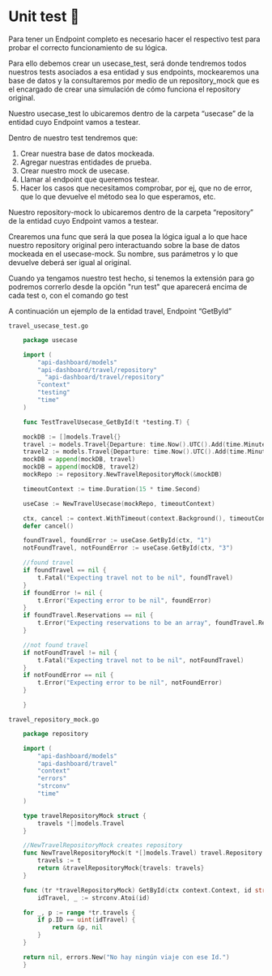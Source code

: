 # Unit test 🔩
Para tener un Endpoint completo es necesario hacer el respectivo test para probar el correcto funcionamiento de su lógica.

Para ello debemos crear un usecase_test, será donde tendremos todos nuestros tests asociados a esa entidad y sus endpoints, mockearemos una base de datos y la consultaremos por medio de un repository_mock que es el encargado de crear una simulación de cómo funciona el repository original.

Nuestro usecase_test lo ubicaremos dentro de la carpeta “usecase” de la entidad cuyo Endpoint vamos a testear.

Dentro de nuestro test tendremos que:
1. Crear nuestra base de datos mockeada.
2. Agregar nuestras entidades de prueba.
3. Crear nuestro mock de usecase.
4. Llamar al endpoint que queremos testear. 
5. Hacer los casos que necesitamos comprobar, por ej, que no de error, que lo que devuelve el método sea lo que esperamos, etc.

Nuestro repository-mock lo ubicaremos dentro de la carpeta “repository” de la entidad cuyo Endpoint vamos a testear.

Crearemos una func que será la que posea la lógica igual a lo que hace nuestro repository original pero interactuando sobre la base de datos mockeada en el usecase-mock. 
Su nombre, sus parámetros y lo que devuelve deberá ser igual al original.

Cuando ya tengamos nuestro test hecho, si tenemos la extensión para go podremos correrlo desde la opción "run test" que aparecerá encima de cada test o, con el comando go test


A continuación un ejemplo de la entidad travel, Endpoint “GetById”

``travel_usecase_test.go``

```go
    package usecase

    import (
        "api-dashboard/models"
        "api-dashboard/travel/repository"
        _ "api-dashboard/travel/repository"
        "context"
        "testing"
        "time"
    )

    func TestTravelUsecase_GetById(t *testing.T) {

    mockDB := []models.Travel{}
    travel := models.Travel{Departure: time.Now().UTC().Add(time.Minute * time.Duration(20)), ID: 1, Reservations: []*models.Reservation{}}
    travel2 := models.Travel{Departure: time.Now().UTC().Add(time.Minute * time.Duration(45)), ID: 2, Reservations: []*models.Reservation{}}
    mockDB = append(mockDB, travel)
    mockDB = append(mockDB, travel2)
    mockRepo := repository.NewTravelRepositoryMock(&mockDB)

    timeoutContext := time.Duration(15 * time.Second)

    useCase := NewTravelUsecase(mockRepo, timeoutContext)

    ctx, cancel := context.WithTimeout(context.Background(), timeoutContext)
    defer cancel()

    foundTravel, foundError := useCase.GetById(ctx, "1")
    notFoundTravel, notFoundError := useCase.GetById(ctx, "3")

    //found travel
    if foundTravel == nil {
        t.Fatal("Expecting travel not to be nil", foundTravel)
    }
    if foundError != nil {
        t.Error("Expecting error to be nil", foundError)
    }
    if foundTravel.Reservations == nil {
        t.Error("Expecting reservations to be an array", foundTravel.Reservations)
    }

    //not found travel
    if notFoundTravel != nil {
        t.Fatal("Expecting travel not to be nil", notFoundTravel)
    }
    if notFoundError == nil {
        t.Error("Expecting error to be nil", notFoundError)
    }

    }
```

``travel_repository_mock.go``

```go
    package repository

    import (
        "api-dashboard/models"
        "api-dashboard/travel"
        "context"
        "errors"
        "strconv"
        "time"
    )

    type travelRepositoryMock struct {
        travels *[]models.Travel
    }

    //NewTravelRepositoryMock creates repository
    func NewTravelRepositoryMock(t *[]models.Travel) travel.Repository {
        travels := t
        return &travelRepositoryMock{travels: travels}
    }

    func (tr *travelRepositoryMock) GetById(ctx context.Context, id string) (*models.Travel, error) {
        idTravel, _ := strconv.Atoi(id)

    for _, p := range *tr.travels {
        if p.ID == uint(idTravel) {
            return &p, nil
        }
    }

    return nil, errors.New("No hay ningún viaje con ese Id.")
    }
```
